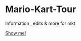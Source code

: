 # Mario-Kart-Tour
Information , edits &amp; more for mkt

[Show me!](https://github.com/knobse/Mario-Kart-Tour/wiki)
